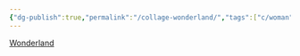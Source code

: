 ```yaml
---
{"dg-publish":true,"permalink":"/collage-wonderland/","tags":["c/woman","c/letters","c/flower","c/face","c/mouth","c/eye","c/bw","c/red","c/body"],"created":"2024-01-02T08:58:31.659-05:00","updated":"2024-01-02T08:59:10.791-05:00"}
---
```



[Wonderland](https://www.instagram.com/p/B8DJvfyhzpC/)

